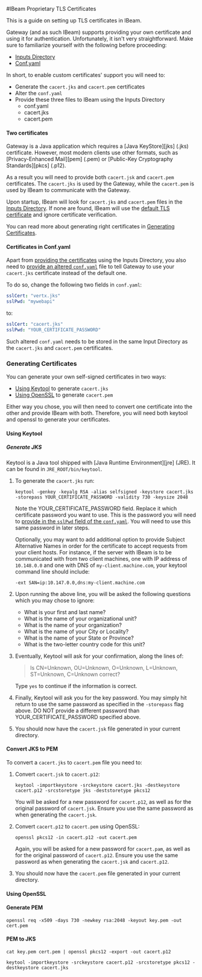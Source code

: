 #IBeam Proprietary TLS Certificates

This is a guide on setting up TLS certificates in IBeam.


Gateway (and as such IBeam) supports providing your own certificate and using it for authentication. Unfortunately, it isn't very straightforward. Make sure to familiarize yourself with the following before proceeding:

* [Inputs Directory](https://github.com/Voyz/ibeam#inputs-directory)
* [Conf.yaml](https://github.com/Voyz/ibeam#conf-yaml)

In short, to enable custom certificates' support you will need to:

* Generate the `cacert.jks` and `cacert.pem` certificates
* Alter the `conf.yaml`
* Provide these three files to IBeam using the Inputs Directory
  * conf.yaml
  * cacert.jks
  * cacert.pem
#### <a name="two-certificates"></a>Two certificates

Gateway is a Java application which requires a [Java KeyStore][jks] (.jks) certificate. However, most modern clients use other formats, such as [Privacy-Enhanced Mail][pem] (.pem) or [Public-Key Cryptography Standards][pkcs] (.p12). 

As a result you will need to provide both `cacert.jsk` and `cacert.pem` certificates. The `cacert.jks` is used by the Gateway, while the `cacert.pem` is used by IBeam to communicate with the Gateway.

Upon startup, IBeam will look for `cacert.jks` and `cacert.pem` files in the [Inputs Directory](#inputs-directory). If none are found, IBeam will use the [default TLS certificate](https://github.com/Voyz/ibeam#default-tls-certificate) and ignore certificate verification.

You can read more about generating right certificates in [Generating Certificates](#generating-certificates).

#### <a name="certificates-in-conf-yaml"></a>Certificates in Conf.yaml

Apart from [providing the certificates](#two-certificates) using the Inputs Directory, you also need to [provide an altered `conf.yaml`](#conf-yaml) file to tell Gateway to use your `cacert.jks` certificate instead of the default one.

To do so, change the following two fields in `conf.yaml`:

```yaml
sslCert: "vertx.jks"
sslPwd: "mywebapi"
```

to:

```yaml
sslCert: "cacert.jks"
sslPwd: "YOUR_CERTIFICATE_PASSWORD"
```

Such altered `conf.yaml` needs to be stored in the same Input Directory as the `cacert.jks` and `cacert.pem` certificates.

### <a name="generating-certificates"></a>Generating Certificates

You can generate your own self-signed certificates in two ways:

* [Using Keytool](#using-keytool) to generate `cacert.jks`
* [Using OpenSSL](#using-openssl) to generate `cacert.pem`

Either way you chose, you will then need to convert one certificate into the other and provide IBeam with both. Therefore, you will need both keytool and openssl to generate your certificates.

#### <a name="using-keytool"></a>Using Keytool

##### Generate JKS

Keytool is a Java tool shipped with [Java Runtime Environment][jre] (JRE). It can be found in `JRE_ROOT/bin/keytool`.

1. To generate the `cacert.jks` run:
    ```posh
    keytool -genkey -keyalg RSA -alias selfsigned -keystore cacert.jks -storepass YOUR_CERTIFICATE_PASSWORD -validity 730 -keysize 2048
    ```
    
    Note the YOUR_CERTIFICATE_PASSWORD field. Replace it which certificate password you want to use. This is the password you will need to [provide in the `sslPwd` field of the `conf.yaml`](#certificates-in-conf-yaml). You will need to use this same password in later steps.
    
    Optionally, you may want to add additional option to provide Subject Alternative Names in order for the certificate to accept requests from your client hosts. For instance, if the server with IBeam is to be communicated with from two client machines, one with IP address of `10.148.0.0` and one with DNS of `my-client.machine.com`, your keytool command line should include:
        
    ```posh
    -ext SAN=ip:10.147.0.0,dns:my-client.machine.com
    ```

2. Upon running the above line, you will be asked the following questions which you may chose to ignore:
    * What is your first and last name?
    * What is the name of your organizational unit?
    * What is the name of your organization?
    * What is the name of your City or Locality?
    * What is the name of your State or Province?
    * What is the two-letter country code for this unit?

3. Eventually, Keytool will ask for your confirmation, along the lines of:
    
    > Is CN=Unknown, OU=Unknown, O=Unknown, L=Unknown, ST=Unknown, C=Unknown correct?

    Type `yes` to continue if the information is correct.

4. Finally, Keytool will ask you for the key password. You may simply hit return to use the same password as specified in the `-storepass` flag above. DO NOT provide a different password than YOUR_CERTIFICATE_PASSWORD specified above.

5. You should now have the `cacert.jsk` file generated in your current directory.





#### Convert JKS to PEM

To convert a `cacert.jks` to `cacert.pem` file you need to:

1. Convert `cacert.jsk` to `cacert.p12`:
    ```posh
    keytool -importkeystore -srckeystore cacert.jks -destkeystore cacert.p12 -srcstoretype jks -deststoretype pkcs12
    ```
   You will be asked for a new password for `cacert.p12`, as well as for the original password of `cacert.jsk`. Ensure you use the same password as when generating the `cacert.jsk`.

1. Convert `cacert.p12` to `cacert.pem` using OpenSSL:
    ```posh
    openssl pkcs12 -in cacert.p12 -out cacert.pem
    ```
   Again, you will be asked for a new password for `cacert.pam`, as well as for the original password of `cacert.p12`. Ensure you use the same password as when generating the `cacert.jsk` and `cacert.p12`.

1. You should now have the `cacert.pem` file generated in your current directory.

#### <a name="using-openssl"></a>Using OpenSSL

#### Generate PEM

```posh
openssl req -x509 -days 730 -newkey rsa:2048 -keyout key.pem -out cert.pem
```

#### PEM to JKS

```posh
cat key.pem cert.pem | openssl pkcs12 -export -out cacert.p12
```

```posh
keytool -importkeystore -srckeystore cacert.p12 -srcstoretype pkcs12 -destkeystore cacert.jks
```


